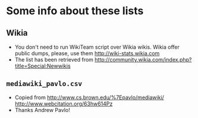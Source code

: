# Some info about these lists

## Wikia

- You don't need to run WikiTeam script over Wikia wikis. Wikia offer public dumps, please, use them <http://wiki-stats.wikia.com>
- The list has been retrieved from <http://community.wikia.com/index.php?title=Special:Newwikis>

## `mediawiki_pavlo.csv`

- Copied from <http://www.cs.brown.edu/%7Epavlo/mediawiki/> <http://www.webcitation.org/63hw614Pz>
- Thanks Andrew Pavlo!

